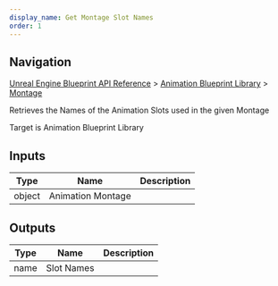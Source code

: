 ```yaml
---
display_name: Get Montage Slot Names
order: 1
---
```

## Navigation

[Unreal Engine Blueprint API Reference](https://dev.epicgames.com/documentation/en-us/unreal-engine/BlueprintAPI) > [Animation Blueprint Library](https://dev.epicgames.com/documentation/en-us/unreal-engine/BlueprintAPI/AnimationBlueprintLibrary) > [Montage](https://dev.epicgames.com/documentation/en-us/unreal-engine/BlueprintAPI/AnimationBlueprintLibrary/Montage)

Retrieves the Names of the Animation Slots used in the given Montage

Target is Animation Blueprint Library

## Inputs

| Type | Name | Description |
| --- | --- | --- |
| object | Animation Montage |  |

## Outputs

| Type | Name | Description |
| --- | --- | --- |
| name | Slot Names |  |
